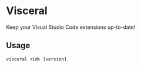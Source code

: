 # Visceral

Keep your Visual Studio Code extensions up-to-date!

## Usage

```shell
visceral <id> [version]
```
